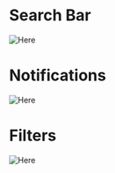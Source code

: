 # Search Bar

![Here](https://i.imgur.com/mSM5fIg.png)

# Notifications

![Here](https://i.imgur.com/3epzmDU.png)

# Filters

![Here](https://i.imgur.com/giKZV7O.png)
